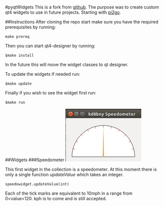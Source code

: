#pyqtWidgets
This is a fork from [github](https://github.com/Fapiko/pyqt-testwidget). The purpose was to create custom qt4 widgets to use in future projects. Starting with [pi2go](https://github.com/kd8bny/pi2go).

##Instructions
After cloning the repo start make sure you have the required prerequisites by running:

	make prereq

Then you can start qt4-designer by running:

	$make install

In the future this will move the widget classes to qt designer.

To update the widgets if needed run:

	$make update

Finally if you wish to see the widget first run:

	$make run

##Widgets
###Speedometer
![Alt text](images/speedowidget.png "Speedometer")

This first widget in the collection is a speedometer. At this moment there is only a single function *updateValue* which takes an integer. 

	speedowidget.updateValue(int)

Each of the tick marks are equivalent to 10mph in a range from 0<value<120. kph is to come and is still accepted.
